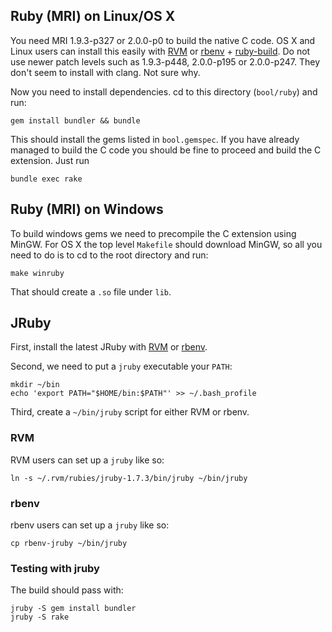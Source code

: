 ## Ruby (MRI) on Linux/OS X

You need MRI 1.9.3-p327 or 2.0.0-p0 to build the native C code. OS X and Linux users can install this easily with [RVM](https://rvm.io/) or [rbenv](https://github.com/sstephenson/rbenv) + [ruby-build](https://github.com/sstephenson/ruby-build).
Do not use newer patch levels such as 1.9.3-p448, 2.0.0-p195 or 2.0.0-p247. They don't seem to install with clang. Not sure why.

Now you need to install dependencies. cd to this directory (`bool/ruby`) and run:

```
gem install bundler && bundle
```

This should install the gems listed in `bool.gemspec`. If you have already managed to build the C code you should be fine to
proceed and build the C extension. Just run

```
bundle exec rake
```

## Ruby (MRI) on Windows

To build windows gems we need to precompile the C extension using MinGW. For OS X the top level `Makefile` should download MinGW,
so all you need to do is to cd to the root directory and run:

```
make winruby
```

That should create a `.so` file under `lib`.

## JRuby 

First, install the latest JRuby with [RVM](https://rvm.io/) or [rbenv](https://github.com/sstephenson/rbenv/).

Second, we need to put a `jruby` executable your `PATH`:

```
mkdir ~/bin
echo 'export PATH="$HOME/bin:$PATH"' >> ~/.bash_profile
```

Third, create a `~/bin/jruby` script for either RVM or rbenv.

### RVM

RVM users can set up a `jruby` like so:

```
ln -s ~/.rvm/rubies/jruby-1.7.3/bin/jruby ~/bin/jruby
```

### rbenv

rbenv users can set up a `jruby` like so:

```
cp rbenv-jruby ~/bin/jruby
```

### Testing with jruby


The build should pass with:

```
jruby -S gem install bundler
jruby -S rake
```
